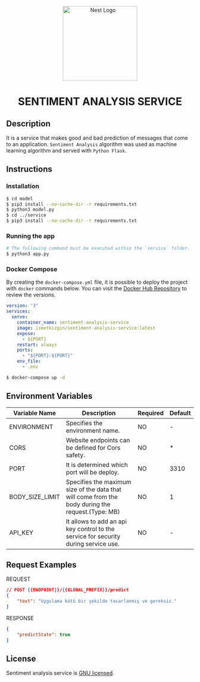 <div align="center">
  <a href="http://nestjs.com/" target="blank"><img src="https://www.python.org/static/img/python-logo@2x.png" width="200" alt="Nest Logo" /></a>
  <h1>SENTIMENT ANALYSIS SERVICE</h1>
</div>


## Description
It is a service that makes good and bad prediction of messages that come to an application. `Sentiment Analysis` algorithm was used as machine learning algorithm and served with `Python Flask`.

## Instructions
### Installation

```bash
$ cd model
$ pip3 install --no-cache-dir -r requirements.txt
$ python3 model.py
$ cd ../service
$ pip3 install --no-cache-dir -r requirements.txt
```

### Running the app

```bash
# The following command must be executed within the `service` folder.
$ python3 app.py
```

### Docker Compose
By creating the `docker-compose.yml` file, it is possible to deploy the project with `docker` commands below. You can visit the [Docker Hub Repository](https://hub.docker.com/r/ismetkizgin/sentiment-analysis-service/tags) to review the versions.
```yml
version: "3"
services:
  serve:
    container_name: sentiment-analysis-service
    image: ismetkizgin/sentiment-analysis-service:latest
    expose:
      - ${PORT}
    restart: always
    ports:
      - "${PORT}:${PORT}"
    env_file:
      - .env
```

```bash
$ docker-compose up -d
```
## Environment Variables

| Variable Name           | Description                                                                                             | Required | Default  |
| ----------------------- | ------------------------------------------------------------------------------------------------------- | -------- | -------- |
| ENVIRONMENT             | Specifies the environment name.                                                                         | NO       | -        |
| CORS                    | Website endpoints can be defined for Cors safety.                                                       | NO       | *        |
| PORT                    | It is determined which port will be deploy.                                                             | NO       | 3310     |
| BODY_SIZE_LIMIT         | Specifies the maximum size of the data that will come from the body during the request.(Type: MB)       | NO       | 1        |
| API_KEY                 | It allows to add an api key control to the service for security during service use.                     | NO       | -        |

## Request Examples

REQUEST
```json
// POST {{ENDPOINT}}/{{GLOBAL_PREFIX}}/predict
{
    "text": "Uygulama kötü bir şekilde tasarlanmış ve gereksiz."
}
```
RESPONSE
```json
{
    "predictState": true
}
```
## License

Sentiment analysis service is [GNU licensed](LICENSE).
